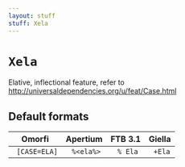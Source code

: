 ```yaml
---
layout: stuff
stuff: Xela
---
```

# ` Xela `

Elative, inflectional feature, refer to http://universaldependencies.org/u/feat/Case.html

## Default formats
| Omorfi | Apertium | FTB 3.1 | Giella |
|:------:|:--------:|:-------:|:------:|
| ` [CASE=ELA]` | ` %<ela%>` | ` % Ela` | ` +Ela`  |
